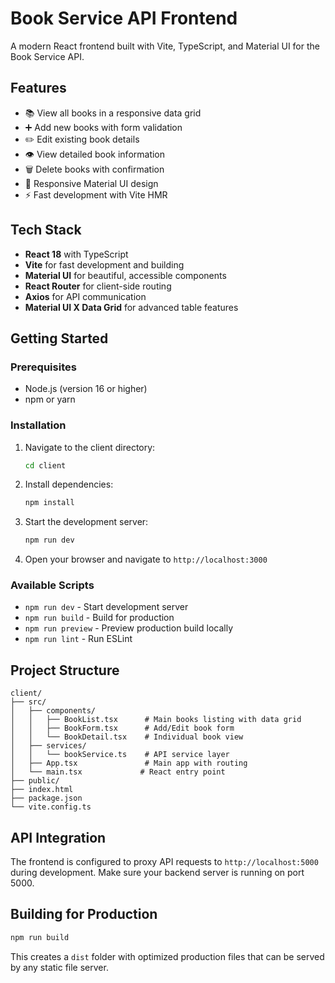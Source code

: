 # Book Service API Frontend

A modern React frontend built with Vite, TypeScript, and Material UI for the Book Service API.

## Features

- 📚 View all books in a responsive data grid
- ➕ Add new books with form validation
- ✏️ Edit existing book details
- 👁️ View detailed book information
- 🗑️ Delete books with confirmation
- 📱 Responsive Material UI design
- ⚡ Fast development with Vite HMR

## Tech Stack

- **React 18** with TypeScript
- **Vite** for fast development and building
- **Material UI** for beautiful, accessible components
- **React Router** for client-side routing
- **Axios** for API communication
- **Material UI X Data Grid** for advanced table features

## Getting Started

### Prerequisites

- Node.js (version 16 or higher)
- npm or yarn

### Installation

1. Navigate to the client directory:
   ```bash
   cd client
   ```

2. Install dependencies:
   ```bash
   npm install
   ```

3. Start the development server:
   ```bash
   npm run dev
   ```

4. Open your browser and navigate to `http://localhost:3000`

### Available Scripts

- `npm run dev` - Start development server
- `npm run build` - Build for production
- `npm run preview` - Preview production build locally
- `npm run lint` - Run ESLint

## Project Structure

```
client/
├── src/
│   ├── components/
│   │   ├── BookList.tsx      # Main books listing with data grid
│   │   ├── BookForm.tsx      # Add/Edit book form
│   │   └── BookDetail.tsx    # Individual book view
│   ├── services/
│   │   └── bookService.ts    # API service layer
│   ├── App.tsx               # Main app with routing
│   └── main.tsx             # React entry point
├── public/
├── index.html
├── package.json
└── vite.config.ts
```

## API Integration

The frontend is configured to proxy API requests to `http://localhost:5000` during development. Make sure your backend server is running on port 5000.

## Building for Production

```bash
npm run build
```

This creates a `dist` folder with optimized production files that can be served by any static file server.